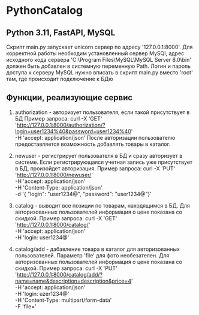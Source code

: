 # PythonCatalog
## Python 3.11, FastAPI, MySQL
Скрипт main.py запускает unicorn сервер по адресу '127.0.0.1:8000'.
Для корректной работы необходим установленный сервер MySQl, адрес исходного кода сервера 'C:\Program Files\MySQL\MySQL Server 8.0\bin' должен быть добавлен в системную переменную Path. 
Логин и пароль доступа к серверу MySQL нужно вписать в скрипт main.py вместо 'root' там, где происходит подключение к БДю
## Функции, реализующие сервис

1) authorization - авторизует пользователя, если такой присутствует в БД Пример запроса:
   curl -X 'GET' \
  'http://127.0.0.1:8000/authorization/?login=user1234%40&password=user1234%40' \
  -H 'accept: application/json'
   После авторизации пользователю предоставляется возможность добавлять товары в каталог.
   
2) newuser - регистрирует пользователя в БД и сразу авторизует в системе. Если регистрирующаяся учетная запись уже присутствует в БД, произойдет авторизация.
   Пример запроса:
   curl -X 'PUT' \
  'http://127.0.0.1:8000/newuser/' \
  -H 'accept: application/json' \
  -H 'Content-Type: application/json' \
  -d '{
  "login": "user1234@",
  "password": "user1234@"}'

3) catalog - выводит все позиции по товарам, находящимся в БД. Для авторизованных пользователей информация о цене показана со скидкой.
    Пример запроса:
    curl -X 'GET' \
  'http://127.0.0.1:8000/catalog/' \
  -H 'accept: application/json' \
  -H 'login: user1234@'

4) catalog/add - дабавление товара в каталог для авторизованных пользователей. Параметр 'file' для фото необезателен. Для авторизованных пользователей информация о цене показана со скидкой.
   Пример запроса:
   curl -X 'PUT' \
  'http://127.0.0.1:8000/catalog/add/?name=name&description=description&price=4' \
  -H 'accept: application/json' \
  -H 'login: uzer1234@' \
  -H 'Content-Type: multipart/form-data' \
  -F 'file='
